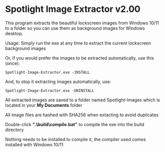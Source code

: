 Spotlight Image Extractor v2.00
=

This program extracts the beautiful lockscreen images from Windows 10/11 to a folder so you can use them as background images for Windows desktop.

Usage:
  Simply run the exe at any time to extract the current lockscreen background images

  Or, if you would prefer the images to be extracted automatically, use this (once):

    Spotlight-Image-Extractor.exe -INSTALL

  And, to stop it extracting images automatically, use:

    Spotlight-Image-Extractor.exe -UNINSTALL



All extracted images are saved to a folder named Spotlight-Images which is located in your **My Documents** folder

All image files are hashed with SHA256 when extacting to avoid duplicates


  Double-click **".\build\compile.bat"** to compile the exe into the build directory
  
  Nothing needs to be installed to compile it, the compiler used comes installed with Windows 10/11
